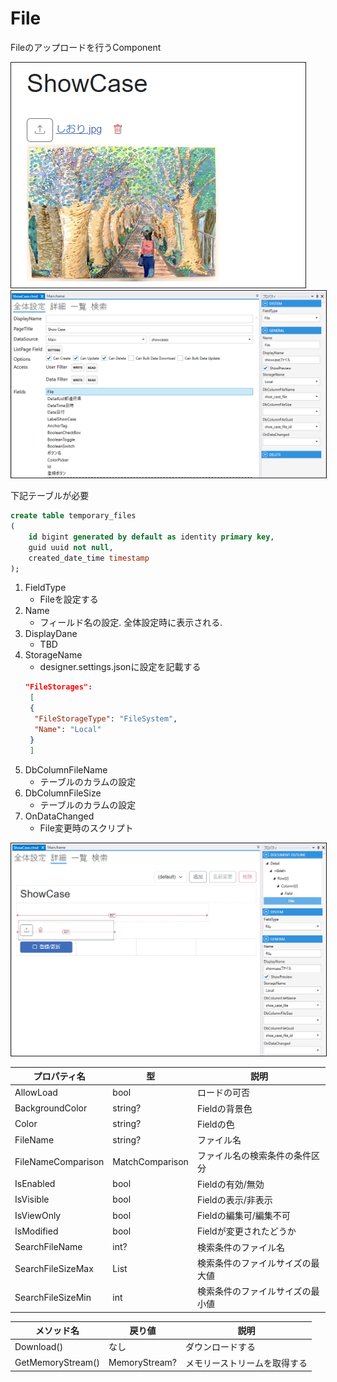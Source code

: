 # File

Fileのアップロードを行うComponent

<img src="images/File表示.png" alt="File表示" title="File表示" style="border: 1px solid;">

<img src="images/File設定.png" alt="File設定" title="File設定" style="border: 1px solid;" >

下記テーブルが必要
```sql
create table temporary_files
(
    id bigint generated by default as identity primary key,
    guid uuid not null,
    created_date_time timestamp
);
```
1. FieldType
    - Fileを設定する
2. Name
    - フィールド名の設定. 全体設定時に表示される.
3. DisplayDane
    - TBD
4. StorageName
      - designer.settings.jsonに設定を記載する
      ```json
      "FileStorages": 
       [
       {
        "FileStorageType": "FileSystem",
        "Name": "Local"
       }
       ]
5. DbColumnFileName
    - テーブルのカラムの設定
6. DbColumnFileSize
    - テーブルのカラムの設定
7. OnDataChanged
    - File変更時のスクリプト

<img src="images/File詳細.png" alt="File詳細" title="File詳細" style="border: 1px solid;">


| プロパティ名             | 型               | 説明               |
|--------------------|-----------------|------------------|
| AllowLoad          | bool            | ロードの可否           |
| BackgroundColor    | string?         | Fieldの背景色        | 
| Color              | string?         | Fieldの色          |
| FileName           | string?         | ファイル名            |
| FileNameComparison | MatchComparison | ファイル名の検索条件の条件区分  |
| IsEnabled          | bool            | Fieldの有効/無効      |
| IsVisible          | bool            | Fieldの表示/非表示     |
| IsViewOnly         | bool            | Fieldの編集可/編集不可   |
| IsModified         | bool            | Fieldが変更されたどうか   |
| SearchFileName     | int?            | 検索条件のファイル名       |
| SearchFileSizeMax  | List<Module>    | 検索条件のファイルサイズの最大値 |
| SearchFileSizeMin  | int             | 検索条件のファイルサイズの最小値 |

| メソッド名             | 戻り値           | 説明             |
|-------------------|---------------|----------------|
| Download()        | なし            | ダウンロードする       |
| GetMemoryStream() | MemoryStream? | メモリーストリームを取得する |
